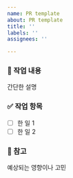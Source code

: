 ```yaml
---
name: PR template
about: PR template
title: ''
labels: ''
assignees: ''

---
```


### 📌 작업 내용
간단한 설명

### ✅ 작업 항목
- [ ] 한 일 1
- [ ] 한 일 2

### 💬 참고
예상되는 영향이나 고민
